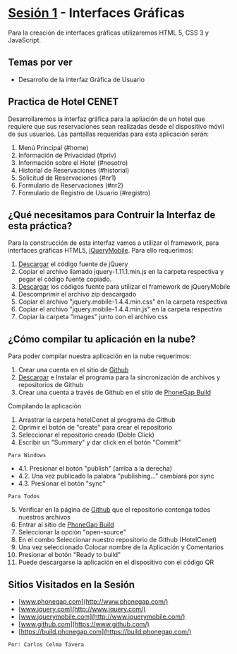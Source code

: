 [Sesión 1](http://www.igitsoft.com/) - Interfaces Gráficas
==================================================

Para la creación de interfaces gráficas utilizaremos HTML 5, CSS 3 y JavaScript.

Temas por ver
--------------------------------------

- Desarrollo de la interfaz Gráfica de Usuario

Practica de Hotel CENET
--------------------------------------

Desarrollaremos la interfaz gráfica para la apliación de un hotel que requiere que sus reservaciones sean realizadas desde el dispositivo móvil de sus usuarios. Las pantallas requeridas para esta aplicación serán:

1. Menú Principal (#home)
2. Información de Privacidad (#priv)
3. Información sobre el Hotel (#nosotro)
3. Historial de Reservaciones (#historial)
4. Solicitud de Reservaciones (#nr1)
5. Formulario de Reservaciones (#nr2)
6. Formulario de Registro de Usuario (#registro)


¿Qué necesitamos para Contruir la Interfaz de esta práctica?
--------------------------------------

Para la construcción de esta interfaz vamos a utilizar el framework, para interfaces gráficas HTML5, [jQueryMobile](http://www.jquerymobile.com). Para ello requerimos:

1. [Descargar](http://code.jquery.com/jquery-1.11.1.min.js) el código fuente de jQuery
2. Copiar el archivo llamado jquery-1.11.1.min.js en la carpeta respectiva y pegar el código fuente copiado.
3. [Descargar](http://jquerymobile.com/resources/download/jquery.mobile-1.4.4.zip) los códigos fuente para utilizar el framework de jQueryMobile
4. Descomprimir el archivo zip descargado
5. Copiar el archivo "jquery.mobile-1.4.4.min.css" en la carpeta respectiva
6. Copiar el archivo "jquery.mobile-1.4.4.min.js" en la carpeta respectiva
7. Copiar la carpeta "images" junto con el archivo css


¿Cómo compilar tu aplicación en la nube?
----------------------------

Para poder compilar nuestra aplicación en la nube requerimos:

1. Crear una cuenta en el sitio de [Github](https://github.com/)
2. [Descargar](https://help.github.com/articles/set-up-git) e Instalar el programa para la sincronización de archivos y repositorios de Github
3. Crear una cuenta a través de Github en el sitio de [PhoneGap Build](https://build.phonegap.com/)

Compilando la aplicación

1. Arrastrar la carpeta hotelCenet al programa de Github
2. Oprimir el botón de "create" para crear el repositorio
3. Seleccionar el repositorio creado (Doble Click)
4. Escribir un "Summary" y dar click en el botón "Commit"

`Para Windows`

- 4.1. Presionar el botón "publish" (arriba a la derecha)
- 4.2. Una vez publicado la palabra "publishing..." cambiará por sync
- 4.3. Presionar el botón "sync"

`Para Todos`

5. Verificar en la página de [Github](https://github.com/) que el repositorio contenga todos nuestros archivos
6. Entrar al sitio de [PhoneGap Build](https://build.phonegap.com/)
7. Seleccionar la opción "open-source"
8. En el combo Seleccionar nuestro repositorio de Github (HotelCenet)
9. Una vez seleccionado Colocar nombre de la Aplicación y Comentarios
10. Presionar el botón "Ready to build"
11. Puede descargarse la aplicación en el dispositivo con el código QR


Sitios Visitados en la Sesión
----------------------------

- [www.phonegap.com](http://www.phonegap.com/)
- [www.jquery.com](http://www.jquery.com/)
- [www.jquerymobile.com](http://www.jquerymobile.com/)
- [www.github.com](https://www.github.com/)
- [https://build.phonegap.com](https://build.phonegap.com/)

`Por: Carlos Celma Tavera`
